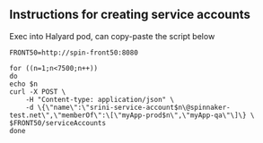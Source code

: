 ## Instructions for creating service accounts

Exec into Halyard pod, can copy-paste the script below

    FRONT50=http://spin-front50:8080

    for ((n=1;n<7500;n++))
    do
    echo $n
    curl -X POST \
        -H "Content-type: application/json" \
        -d \{\"name\":\"srini-service-account$n\@spinnaker-test.net\",\"memberOf\":\[\"myApp-prod$n\",\"myApp-qa\"\]\} \
    $FRONT50/serviceAccounts
    done

